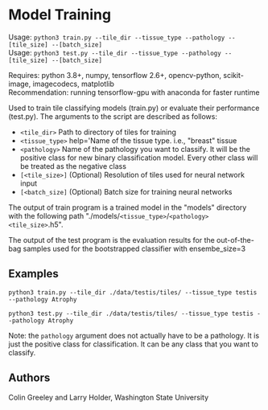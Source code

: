 # Model Training

Usage: `python3 train.py --tile_dir --tissue_type --pathology --[tile_size] --[batch_size]`\
Usage: `python3 test.py --tile_dir --tissue_type --pathology --[tile_size] --[batch_size]`

Requires: python 3.8+, numpy, tensorflow 2.6+, opencv-python, scikit-image, imagecodecs, matplotlib\
Recommendation: running tensorflow-gpu with anaconda for faster runtime

Used to train tile classifying models (train.py) or evaluate their performance (test.py). 
The arguments to the script are described as follows:
* `<tile_dir>` Path to directory of tiles for training
* `<tissue_type>` help='Name of the tissue type. i.e., "breast" tissue
* `<pathology>` Name of the pathology you want to classify. It will be the positive class for 
  new binary classification model. Every other class will be treated as the negative class
* `[<tile_size>]` (Optional) Resolution of tiles used for neural network input
* `[<batch_size]` (Optional) Batch size for training neural networks

The output of train program is a trained model in the "models" directory with the following path
"./models/`<tissue_type>`/`<pathology><tile_size>`.h5".

The output of the test program is the evaluation results for the out-of-the-bag samples used
for the bootstrapped classifier with ensembe_size=3

## Examples

    python3 train.py --tile_dir ./data/testis/tiles/ --tissue_type testis --pathology Atrophy
    
    python3 test.py --tile_dir ./data/testis/tiles/ --tissue_type testis --pathology Atrophy
    
Note: the `pathology` argument does not actually have to be a pathology. It is just the positive 
class for classification. It can be any class that you want to classify.

## Authors

Colin Greeley and Larry Holder, Washington State University
